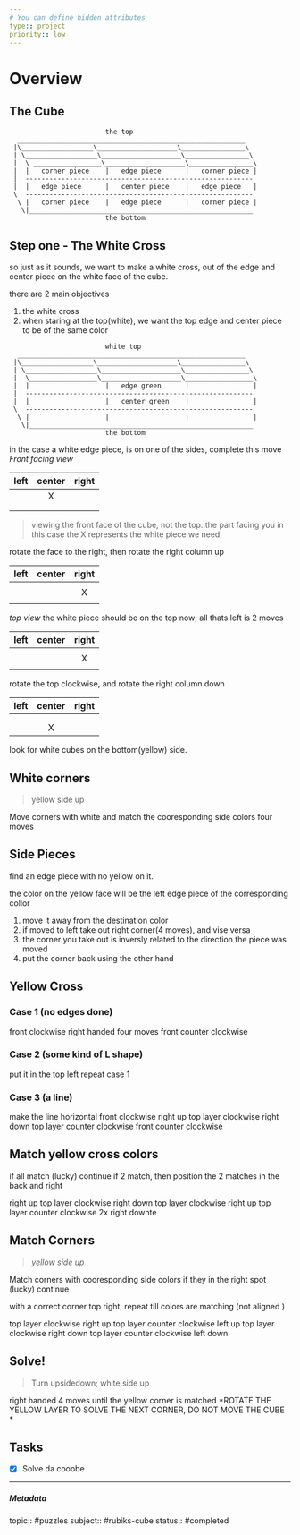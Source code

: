 ```yaml
---
# You can define hidden attributes
type:: project
priority:: low
---
```

# Overview
## The Cube


```
						the top
  _________________________________________________________
 |\__________________\____________________\________________\
 | \__________________\____________________\________________\
 |	\ _________________\____________________\________________\
 |	|	corner piece	|	edge piece		|	corner piece |
 |	---------------------------------------------------------
 |	|	edge piece		|	center piece	| 	edge piece	 | 
 \	---------------------------------------------------------
  \	|	corner piece	|	edge piece		| 	corner piece |
   \|________________________________________________________
  						the bottom

```

## Step one - The White Cross
so just as it sounds, we want to make a white cross, out of the edge and center piece on the white face of the cube. 

there are 2 main objectives
1. the white cross
2. when staring at the top(white), we want the top edge and center piece to be of the same color

```
						white top
  _________________________________________________________
 |\__________________\____________________\________________\
 | \__________________\____________________\________________\
 |	\_________________\____________________\_________________\
 |	|	             	|	edge green		|	             |
 |	---------------------------------------------------------
 |	|	         		|	center green	| 	         	 | 
 \	---------------------------------------------------------
  \	|	             	|	        		| 	             |
   \|________________________________________________________
  						the bottom

```

in the case a white edge piece, is on one of the sides, complete this move 
_Front facing view_

| left | center | right |
|:----:|:------:|:-----:|
|      |   X    |       |
|      |        |       |
|      |        |       |

>viewing the front face of the cube, not the top..the part facing you
> in this case the X represents the white piece we need

rotate the face to the right, then rotate the right column up

| left | center | right |
|:----:|:------:|:-----:|
|      |        |       |
|      |        |   X   | 
|      |        |       |


_top view_
the white piece should be on the top now; all thats left is 2 moves

| left | center | right |
|:----:|:------:|:-----:|
|      |        |       |
|      |        |   X   | 
|      |        |       |


rotate the top clockwise, and rotate the right column down

| left | center | right |
|:----:|:------:|:-----:|
|      |        |       |
|      |        |       |
|      |   X    |       |


look for white cubes on the bottom(yellow) side. 


## White corners
>  yellow side up


Move corners with white and match the cooresponding side colors
four moves



## Side Pieces

find an edge piece with no yellow on it.

the color on the yellow face will be the left edge piece of the corresponding collor

1. move it away from the destination color
3. if moved to left take out right corner(4 moves), and vise versa
4. the corner you take out is inversly related to the direction the piece was moved
5. put the corner back using the other hand

## Yellow Cross
### Case 1 (no edges done)
front clockwise
right handed four moves
front counter clockwise

### Case 2 (some kind of L shape)
put it in the top left
repeat case 1

### Case 3 (a line)
make the line horizontal
front clockwise
right up
 top layer clockwise
 right down
 top layer counter clockwise
 front counter clockwise
 
 ## Match yellow cross colors
 if all match (lucky) continue
 if 2 match, then position the 2 matches in the back and right
 
 right up
 top layer clockwise
 right down
  top layer clockwise
right up
 top layer counter clockwise 2x
 right downte
  
  ## Match Corners
> _yellow side up_

Match corners with cooresponding side colors
 if they in the right spot (lucky) continue
 
 
 with a correct corner top right, repeat till colors are matching (not aligned
 )
 
 top layer clockwise
 right up
 top layer counter clockwise
 left up
 top layer clockwise
 right down 
  top layer counter clockwise
  left down



## Solve!

> Turn upsidedown; white side up

right handed 4 moves until the yellow corner is matched
*ROTATE THE YELLOW LAYER TO SOLVE THE NEXT CORNER, DO NOT MOVE THE CUBE *
 


## Tasks
- [x] Solve da cooobe


---

##### Metadata
topic:: #puzzles
subject:: #rubiks-cube 
status:: #completed


